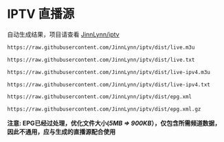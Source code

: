 # IPTV 直播源

自动生成结果，项目请查看 [JinnLynn/iptv](https://github.com/JinnLynn/iptv)

```txt
https://raw.githubusercontent.com/JinnLynn/iptv/dist/live.m3u
```

```txt
https://raw.githubusercontent.com/JinnLynn/iptv/dist/live.txt
```

```txt
https://raw.githubusercontent.com/JinnLynn/iptv/dist/live-ipv4.m3u
```

```txt
https://raw.githubusercontent.com/JinnLynn/iptv/dist/live-ipv4.txt
```

```txt
https://raw.githubusercontent.com/JinnLynn/iptv/dist/epg.xml
```

```txt
https://raw.githubusercontent.com/JinnLynn/iptv/dist/epg.xml.gz
```

**注意: EPG已经过处理，优化文件大小(*5MB => 900KB*），仅包含所需频道数据，因此不通用，应与生成的直播源配合使用**
